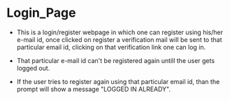# Login_Page

- This is a login/register webpage in which one can register using his/her e-mail id, once clicked on register a verification mail will be sent to that particular email id, clicking on that verification link one can log in.

- That particular e-mail id can't be registered again untill the user gets logged out.

- If the user tries to register again using that particular email id, than the prompt will show a message "LOGGED IN ALREADY".
